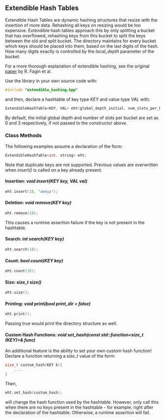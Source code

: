 ## Extendible Hash Tables
Extendible Hash Tables are dynamic hashing structures that resize with the insertion of more data. Rehashing all keys on resizing would be too expensive. Extendible hash tables approach this by only splitting a bucket that has overflowed, rehashing keys from this bucket to split the keys between the old and split bucket. The directory maintains for every bucket which keys should be placed into them, based on the last digits of the hash. How many digits exactly is controlled by the _local_depth_ parameter of the bucket.

For a more thorough explanation of extendible hashing, see the original [paper](https://dl.acm.org/citation.cfm?doid=320083.320092) by R. Fagin et al.

Use the library in your own source code with:
```cpp
#include "extendible_hashing.hpp"
```
and then, declare a hashtable of key type _KEY_ and value type _VAL_ with:
```cpp
ExtendibleHashTable<KEY, VAL> eht(global_depth_initial, num_slots_per_bucket);
```
By default, the initial global depth and number of slots per bucket are set as 0 and 3 respectively, if not passed to the constructor above.

### Class Methods
The following examples assume a declaration of the form:
```cpp
ExtendibleHashTable<int, string> eht;
```

Note that duplicate keys are not supported. Previous values are overwritten when _insert()_ is called on a key already present.

#### Insertion:  _void insert(KEY key, VAL val)_
```cpp
eht.insert(18, "ameya");
```
#### Deletion:  _void remove(KEY key)_
```cpp
eht.remove(18);
```
This causes a runtime assertion failure if the key is not present in the hashtable.
#### Search:  _int search(KEY key)_
```cpp
eht.search(18);
```
#### Count:  _bool count(KEY key)_
```cpp
eht.count(18);
```
#### Size:  _size_t size()_
```cpp
eht.size();
```
#### Printing: _void print(bool print_dir = false)_
```cpp
eht.print();
```
Passing true would print the directory structure as well.

#### Custom Hash Functions: _void set_hash(const std::function<size_t (KEY)>& func)_
An additional feature is the ability to set your own custom hash function!
Declare a function returning a _size_t_ value of the form:
```cpp
size_t custom_hash(KEY k){
    ....
}
```

Then,
```cpp
eht.set_hash(custom_hash);
```
will change the hash function used by the hashtable. However, only call this when there are no keys present in the hashtable - for example, right after the declaration of the hashtable. Otherwise, a runtime assertion will fail.
